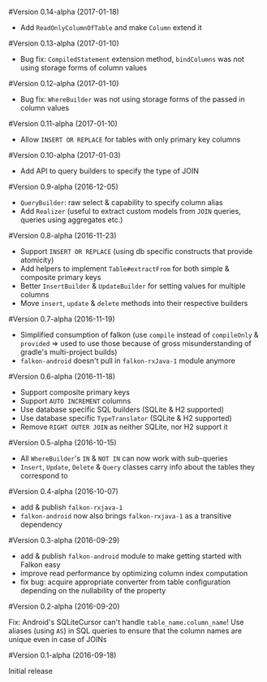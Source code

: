 #Version 0.14-alpha (2017-01-18)
- Add `ReadOnlyColumnOfTable` and make `Column` extend it

#Version 0.13-alpha (2017-01-10)
- Bug fix: `CompiledStatement` extension method, `bindColumns` was not using storage forms of column values

#Version 0.12-alpha (2017-01-10)
- Bug fix: `WhereBuilder` was not using storage forms of the passed in column values

#Version 0.11-alpha (2017-01-10)
- Allow `INSERT OR REPLACE` for tables with only primary key columns

#Version 0.10-alpha (2017-01-03)
- Add API to query builders to specify the type of JOIN

#Version 0.9-alpha (2016-12-05)
- `QueryBuilder`: raw select & capability to specify column alias
- Add `Realizer` (useful to extract custom models from `JOIN` queries, queries using aggregates etc.)

#Version 0.8-alpha (2016-11-23)
- Support `INSERT OR REPLACE` (using db specific constructs that provide atomicity)
- Add helpers to implement `Table#extractFrom` for both simple & composite primary keys
- Better `InsertBuilder` & `UpdateBuilder` for setting values for multiple columns
- Move `insert`, `update` & `delete` methods into their respective builders

#Version 0.7-alpha (2016-11-19)
- Simplified consumption of falkon (use `compile` instead of `compileOnly` & `provided` => used to use those because of gross misunderstanding of gradle's multi-project builds)
- `falkon-android` doesn't pull in `falkon-rxJava-1` module anymore

#Version 0.6-alpha (2016-11-18)
- Support composite primary keys
- Support `AUTO INCREMENT` columns
- Use database specific SQL builders (SQLite & H2 supported)
- Use database specific `TypeTranslator` (SQLite & H2 supported)
- Remove `RIGHT OUTER JOIN` as neither SQLite, nor H2 support it

#Version 0.5-alpha (2016-10-15)
- All `WhereBuilder`'s `IN` & `NOT IN` can now work with sub-queries
- `Insert`, `Update`, `Delete` & `Query` classes carry info about the tables they correspond to

#Version 0.4-alpha (2016-10-07)
- add & publish `falkon-rxjava-1`
- `falkon-android` now also brings `falkon-rxjava-1` as a transitive dependency

#Version 0.3-alpha (2016-09-29)
- add & publish `falkon-android` module to make getting started with Falkon easy
- improve read performance by optimizing column index computation
- fix bug: acquire appropriate converter from table configuration depending on the nullability of the property

#Version 0.2-alpha (2016-09-20)

Fix: Android's SQLiteCursor can't handle `table_name.column_name`! Use aliases (using `AS`) in SQL queries to ensure that the column names are unique even in case of JOINs

#Version 0.1-alpha (2016-09-18)

Initial release